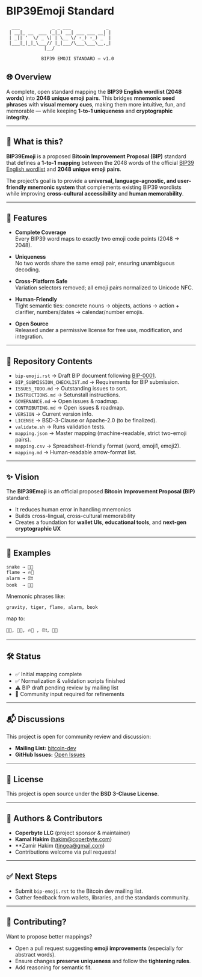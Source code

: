# BIP39Emoji Standard

```
  ___            _ _ ___             _ 
 | __|_ __  ___ (_|_) __| ___ ___ __| |
 | _|| '  \/ _ \| | \__ \/ -_) -_) _` |
 |___|_|_|_\___// |_|___/\___\___\__,_|
              |__/                     
              
             BIP39 EMOJI STANDARD — v1.0
```

## 🌐 Overview

A complete, open standard mapping the **BIP39 English wordlist (2048 words)** into **2048 unique emoji pairs**.
This bridges **mnemonic seed phrases** with **visual memory cues**, making them more intuitive, fun, and memorable — while keeping **1-to-1 uniqueness** and **cryptographic integrity**.

---

## 🤔 What is this?

**BIP39Emoji** is a proposed **Bitcoin Improvement Proposal (BIP)** standard that defines a **1-to-1 mapping** between the 2048 words of the official [BIP39 English wordlist](https://github.com/bitcoin/bips/blob/master/bip-0039/english.txt) and **2048 unique emoji pairs**.

The project’s goal is to provide a **universal, language-agnostic, and user-friendly mnemonic system** that complements existing BIP39 wordlists while improving **cross-cultural accessibility** and **human memorability**.

---

## 🚀 Features

- **Complete Coverage**  
  Every BIP39 word maps to exactly two emoji code points (2048 → 2048).
  
- **Uniqueness**  
  No two words share the same emoji pair, ensuring unambiguous decoding.

- **Cross-Platform Safe**  
  Variation selectors removed; all emoji pairs normalized to Unicode NFC.

- **Human-Friendly**  
  Tight semantic ties: concrete nouns → objects, actions → action + clarifier, numbers/dates → calendar/number emojis.

- **Open Source**  
  Released under a permissive license for free use, modification, and integration.

---

## 📂 Repository Contents

- `bip-emoji.rst` → Draft BIP document following [BIP-0001](https://github.com/bitcoin/bips/blob/master/bip-0001.mediawiki).
- `BIP_SUBMISSION_CHECKLIST.md` → Requirements for BIP submission.
- `ISSUES_TODO.md` → Outstanding issues to sort.     
- `INSTRUCTIONS.md` → Setunstall instructions.
- `GOVERNANCE.md` → Open issues & roadmap.  
- `CONTRIBUTING.md` → Open issues & roadmap.  
- `VERSION` → Current version info.
- `LICENSE` → BSD-3-Clause or Apache-2.0 (to be finalized).
- `validate.sh` → Runs validation tests.
- `mapping.json` → Master mapping (machine-readable, strict two-emoji pairs).  
- `mapping.csv` → Spreadsheet-friendly format (word, emoji1, emoji2).  
- `mapping.md` → Human-readable arrow-format list.
---

## ✨ Vision

The **BIP39Emoji** is an official proposed **Bitcoin Improvement Proposal (BIP)** standard:

- It reduces human error in handling mnemonics
- Builds cross-lingual, cross-cultural memorability
- Creates a foundation for **wallet UIs**, **educational tools**, and **next-gen cryptographic UX**

---

## 📜 Examples

```
snake → 🐍🐍
flame → 🔥💨
alarm → ⏰❗
book  → 📖📖
```

Mnemonic phrases like:

```
gravity, tiger, flame, alarm, book

```

map to:

```
🌌🌌, 🐯🐯, 🔥💨 , ⏰❗, 📖📖

```

---

## 🛠️ Status

- ✅ Initial mapping complete  
- ✅ Normalization & validation scripts finished  
- ⚠️ BIP draft pending review by mailing list  
- 📣 Community input required for refinements  

---

## 📬 Discussions

This project is open for community review and discussion:

- **Mailing List:** [bitcoin-dev](https://lists.linuxfoundation.org/mailman/listinfo/bitcoin-dev)
- **GitHub Issues:** [Open Issues](https://github.com/emojiseed/bip39emoji/issues)

---

## 📖 License

This project is open source under the **BSD 3-Clause License**.

---

## 👤 Authors & Contributors

- **Coperbyte LLC** (project sponsor & maintainer)
- **Kamal Hakim** (<hakim@coperbyte.com>)
- **Zamir Hakim (<tingea@gmail.com>)
- Contributions welcome via pull requests!

---

## ✅ Next Steps

- Submit `bip-emoji.rst` to the Bitcoin dev mailing list.  
- Gather feedback from wallets, libraries, and the standards community.

--- 

## 🤝 Contributing?

Want to propose better mappings?

- Open a pull request suggesting **emoji improvements** (especially for abstract words).
- Ensure changes **preserve uniqueness** and follow the **tightening rules**.
- Add reasoning for semantic fit.


